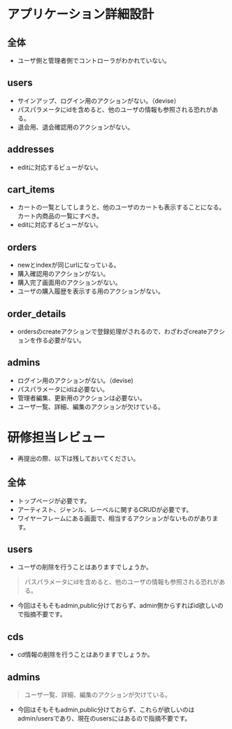 # アプリケーション詳細設計
## 全体
- ユーザ側と管理者側でコントローラがわかれていない。

## users
- サインアップ、ログイン用のアクションがない。（devise）
- パスパラメータにidを含めると、他のユーザの情報も参照される恐れがある。
- 退会用、退会確認用のアクションがない。

## addresses
- editに対応するビューがない。

## cart_items
- カートの一覧としてしまうと、他のユーザのカートも表示することになる。カート内商品の一覧にすべき。
- editに対応するビューがない。

## orders
- newとindexが同じurlになっている。
- 購入確認用のアクションがない。
- 購入完了画面用のアクションがない。
- ユーザの購入履歴を表示する用のアクションがない。

## order_details
- ordersのcreateアクションで登録処理がされるので、わざわざcreateアクションを作る必要がない。

## admins
- ログイン用のアクションがない。（devise)
- パスパラメータにidは必要ない。
- 管理者編集、更新用のアクションは必要ない。
- ユーザ一覧、詳細、編集のアクションが欠けている。


# 研修担当レビュー
- 再提出の際、以下は残しておいてください。

## 全体
- トップページが必要です。
- アーティスト、ジャンル、レーベルに関するCRUDが必要です。
- ワイヤーフレームにある画面で、相当するアクションがないものがあります。

## users
- ユーザの削除を行うことはありますでしょうか。
> パスパラメータにidを含めると、他のユーザの情報も参照される恐れがある。
- 今回はそもそもadmin,public分けておらず、admin側からすればid欲しいので指摘不要です。

## cds
- cd情報の削除を行うことはありますでしょうか。

## admins
> ユーザ一覧、詳細、編集のアクションが欠けている。
- 今回はそもそもadmin,public分けておらず、これらが欲しいのはadmin/usersであり、現在のusersにはあるので指摘不要です。
